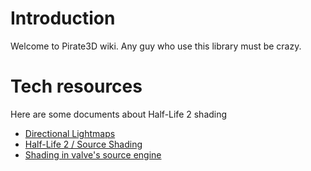 # Introduction #

Welcome to Pirate3D wiki.
Any guy who use this library must be crazy.


# Tech resources #

Here are some documents about Half-Life 2 shading
  * [Directional Lightmaps](http://stud3.tuwien.ac.at/~e9907459/directionalLightmaps.pdf)
  * [Half-Life 2 / Source Shading](http://www.aut.bme.hu/Portal/Default/DocDownload.aspx?DocId=32c4b791-4d5d-4c99-9aad-9011cf865e62&CultureId=16df90ec-fcf2-466d-8f3e-8c4057561621)
  * [Shading in valve's source engine](http://portal.acm.org/citation.cfm?id=1185832)
